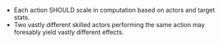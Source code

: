  * Each action SHOULD scale in computation based on actors and target stats.
 * Two vastly different skilled actors performing the same action may foresably yield vastly different effects.
